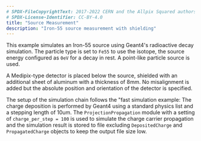 ```yaml
---
# SPDX-FileCopyrightText: 2017-2022 CERN and the Allpix Squared authors
# SPDX-License-Identifier: CC-BY-4.0
title: "Source Measurement"
description: "Iron-55 source measurement with shielding"
---
```


This example simulates an Iron-55 source using Geant4's radioactive decay simulation. The particle type is set to `Fe55` to use the isotope, the source energy configured as `0eV` for a decay in rest. A point-like particle source is used.

A Medipix-type detector is placed below the source, shielded with an additional sheet of aluminum with a thickness of 8mm.
No misalignment is added but the absolute position and orientation of the detector is specified.

The setup of the simulation chain follows the "fast simulation example:
The charge deposition is performed by Geant4 using a standard physics list and a stepping length of 10um.
The `ProjectionPropagation` module with a setting of `charge_per_step = 100` is used to simulate the charge carrier propagation and the simulation result is stored to file excluding `DepositedCharge` and `PropagatedCharge` objects to keep the output file size low.
